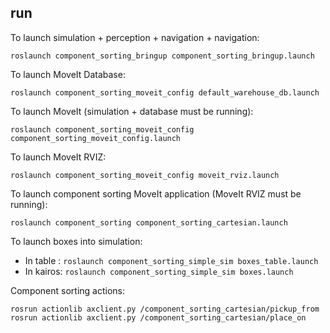 ## run

To launch simulation + perception + navigation + navigation:

`roslaunch component_sorting_bringup component_sorting_bringup.launch`

To launch MoveIt Database:

`roslaunch component_sorting_moveit_config default_warehouse_db.launch`

To launch MoveIt (simulation + database must be running):

`roslaunch component_sorting_moveit_config component_sorting_moveit_config.launch`

To launch MoveIt RVIZ: 

`roslaunch component_sorting_moveit_config moveit_rviz.launch`

To launch component sorting MoveIt application (MoveIt RVIZ must be running):

`roslaunch component_sorting component_sorting_cartesian.launch`

To launch boxes into simulation: 
 - In table : `roslaunch component_sorting_simple_sim boxes_table.launch`
 - In kairos: `roslaunch component_sorting_simple_sim boxes.launch`

Component sorting actions:

`rosrun actionlib axclient.py /component_sorting_cartesian/pickup_from`
`rosrun actionlib axclient.py /component_sorting_cartesian/place_on`
